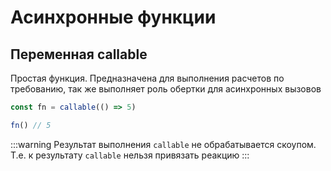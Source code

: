 # Асинхронные функции



## Переменная callable

Простая функция. Предназначена для выполнения расчетов по требованию, так же выполняет роль обертки для асинхронных вызовов

```javascript
const fn = callable(() => 5)

fn() // 5

```

:::warning
Результат выполнения `callable` не обрабатывается скоупом. Т.е. к результату `callable` нельзя привязать реакцию
:::

